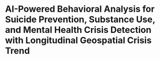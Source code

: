 # AI-Powered Behavioral Analysis for Suicide Prevention, Substance Use, and Mental Health Crisis Detection with Longitudinal Geospatial Crisis Trend
